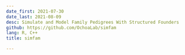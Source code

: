 ```yaml
---
date_first: 2021-07-30
date_last: 2021-08-09
desc: Simulate and Model Family Pedigrees With Structured Founders
github: https://github.com/OchoaLab/simfam
lang: R, C++
title: simfam

---
```

